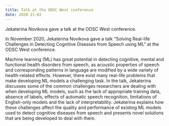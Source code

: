 ```yaml
---
title: Talk at the ODSC West conference
date: 2020-11-02
---
```


Jekaterina Novikova gave a talk at the ODSC West conference.

<!--more-->

In November 2020, Jekaterina Novikova gave a talk "Solving Real-life Challenges in Detecting Cognitive Diseases from Speech using ML" at the ODSC West conference.

Machine learning (ML) has great potential in detecting cognitive, mental and functional health disorders from speech, as acoustic properties of speech and corresponding patterns in language are modified by a wide variety of health-related effects. However, there exist many real-life problems that make developing ML models a challenging task. In the talk, Jekaterina discusses some of the common challenges researchers are dealing with when developing ML models, such as the lack of appropriate training data, absence of labels, effects of automatic speech recognition, limitations of English-only models and the lack of interpretability. Jekaterina explains how these challenges affect the quality and performance of existing ML models used to detect cognitive diseases from speech and presents novel solutions that are being developed to deal with them.


